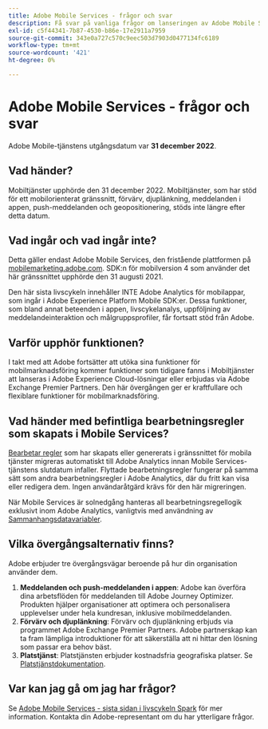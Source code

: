 ```yaml
---
title: Adobe Mobile Services - frågor och svar
description: Få svar på vanliga frågor om lanseringen av Adobe Mobile Services.
exl-id: c5f44341-7b87-4530-b86e-17e2911a7959
source-git-commit: 343e0a727c570c9eec503d7903d0477134fc6189
workflow-type: tm+mt
source-wordcount: '421'
ht-degree: 0%

---
```


# Adobe Mobile Services - frågor och svar

Adobe Mobile-tjänstens utgångsdatum var **31 december 2022**.

## Vad händer?

Mobiltjänster upphörde den 31 december 2022. Mobiltjänster, som har stöd för ett mobilorienterat gränssnitt, förvärv, djuplänkning, meddelanden i appen, push-meddelanden och geopositionering, stöds inte längre efter detta datum.

## Vad ingår och vad ingår inte?

Detta gäller endast Adobe Mobile Services, den fristående plattformen på [mobilemarketing.adobe.com](https://mobilemarketing.adobe.com). SDK:n för mobilversion 4 som använder det här gränssnittet upphörde den 31 augusti 2021.

Den här sista livscykeln innehåller INTE Adobe Analytics för mobilappar, som ingår i Adobe Experience Platform Mobile SDK:er. Dessa funktioner, som bland annat beteenden i appen, livscykelanalys, uppföljning av meddelandeinteraktion och målgruppsprofiler, får fortsatt stöd från Adobe.

## Varför upphör funktionen?

I takt med att Adobe fortsätter att utöka sina funktioner för mobilmarknadsföring kommer funktioner som tidigare fanns i Mobiltjänster att lanseras i Adobe Experience Cloud-lösningar eller erbjudas via Adobe Exchange Premier Partners. Den här övergången ger er kraftfullare och flexiblare funktioner för mobilmarknadsföring.

## Vad händer med befintliga bearbetningsregler som skapats i Mobile Services?

[Bearbetar regler](https://experienceleague.adobe.com/docs/analytics/admin/admin-tools/processing-rules/processing-rules.html) som har skapats eller genererats i gränssnittet för mobila tjänster migreras automatiskt till Adobe Analytics innan Mobile Services-tjänstens slutdatum infaller. Flyttade bearbetningsregler fungerar på samma sätt som andra bearbetningsregler i Adobe Analytics, där du fritt kan visa eller redigera dem. Ingen användaråtgärd krävs för den här migreringen.

När Mobile Services är solnedgång hanteras all bearbetningsregellogik exklusivt inom Adobe Analytics, vanligtvis med användning av [Sammanhangsdatavariabler](https://experienceleague.adobe.com/docs/analytics/implementation/vars/page-vars/contextdata.html).

## Vilka övergångsalternativ finns?

Adobe erbjuder tre övergångsvägar beroende på hur din organisation använder dem.

1. **Meddelanden och push-meddelanden i appen**: Adobe kan överföra dina arbetsflöden för meddelanden till Adobe Journey Optimizer. Produkten hjälper organisationer att optimera och personalisera upplevelser under hela kundresan, inklusive mobilmeddelanden.
1. **Förvärv och djuplänkning**: Förvärv och djuplänkning erbjuds via programmet Adobe Exchange Premier Partners. Adobe partnerskap kan ta fram lämpliga introduktioner för att säkerställa att ni hittar den lösning som passar era behov bäst.
1. **Platstjänst**: Platstjänsten erbjuder kostnadsfria geografiska platser. Se [Platstjänstdokumentation](https://experienceleague.adobe.com/docs/places/using/home.html).

## Var kan jag gå om jag har frågor?

Se [Adobe Mobile Services - sista sidan i livscykeln Spark](https://spark.adobe.com/page/C6D30y09zaRpD/) för mer information. Kontakta din Adobe-representant om du har ytterligare frågor.
